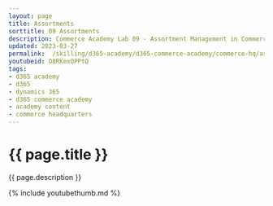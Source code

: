 ```yaml
---
layout: page
title: Assortments
sorttitle: 09 Assortments
description: Commerce Academy Lab 09 - Assortment Management in Commerce. Create and publish a new assortment for the new online store.
updated: 2023-03-27
permalink:  /skilling/d365-academy/d365-commerce-academy/commerce-hq/assortments
youtubeid: O8RKexOPPtQ
tags: 
- d365 academy
- d365
- dynamics 365
- d365 commerce academy
- academy content
- commerce headquarters
---
```


# {{ page.title }}

{{ page.description }}

{% include youtubethumb.md %}